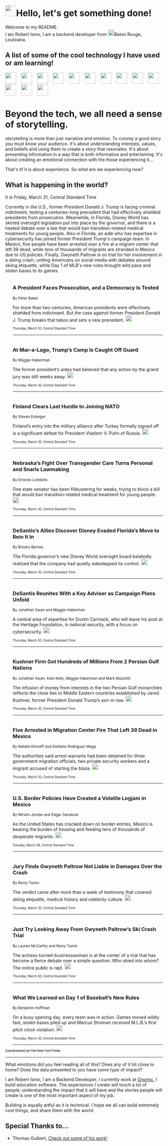 <h1><img src="https://emojis.slackmojis.com/emojis/images/1643514375/3493/hot-coffee.gif?1643514375" width="35"/>Hello, let's get something done!</h1>

<p>Welcome to my README.<br/>
I am Robert Ismo, I am a backend developer from <img src="https://emojis.slackmojis.com/emojis/images/1638395689/50435/moulin_rouge.png?1638395689" width="20"/>Baton Rouge, Louisiana.</p>
<h2>A list of some of the cool technology I have used or am learning!</h2>
<p>
<img src="https://emojis.slackmojis.com/emojis/images/1643516091/21142/meow_bongotap.gif?1643516091" width="35" alt="">
<img src="https://img.shields.io/badge/Favorite%20Frontend%20Framework-SvelteKit-f83903" alt="">
<img src="https://img.shields.io/badge/Second%20Favorite-Vue-40b581" alt="">
<img src="https://img.shields.io/badge/Most%20Used%20Runtime-Nodejs-78b061" alt="">
<img src="https://emojis.slackmojis.com/emojis/images/1643517416/34482/fire.gif?1643517416" width="35" alt="">
<img src="https://img.shields.io/badge/Javascript%20But%20Better-Typescript-0078ca" alt="">
<img src="https://img.shields.io/badge/Favorite%20Language-Elixir-3e244d" alt="">
<img src="https://img.shields.io/badge/Containerize%20Everything-Docker-6ac9ef" alt="">
<img src="https://emojis.slackmojis.com/emojis/images/1643514596/5999/meow_party.gif?1643514596" width="35" alt="">
<img src="https://img.shields.io/badge/API%20Love%20Language-Graphql-de32a5" alt="">
<img src="https://img.shields.io/badge/Our%20Favorite%20Version%20Controller-Git-e94f33" alt="">
<img src="https://img.shields.io/badge/Favorite%20Database-Redis-d42d1d" alt="">
<img src="https://emojis.slackmojis.com/emojis/images/1643514559/5584/deployparrot.gif?1643514559" width="35" alt="">
<img src="https://img.shields.io/badge/Container%20Interstate-RabbitMQ-f66200" alt="">
<img src="https://img.shields.io/badge/Gotta%20Learn-Kubernetes-316adf" alt="">
<img src="https://img.shields.io/badge/Really%20Mature%20Now-WASM-654fef" alt="">
<img src="https://emojis.slackmojis.com/emojis/images/1666642497/61942/dance_vibe.gif?1666642497" width="35" alt="">
<img src="https://img.shields.io/badge/For%20My%20M1-ARM64-657d96" alt="">
<img src="https://img.shields.io/badge/Loving%20This%20So%20Much-TailwindCSS-17bcb5" alt="">
<img src="https://img.shields.io/badge/Cool%20Build%20Tool-Vite-f9cb24" alt="">
<img src="https://emojis.slackmojis.com/emojis/images/1669231376/62819/working-on-it.gif?1669231376" width="35" alt="">
<img src="https://img.shields.io/badge/Fun%20and%20Easy%20Database-MongoDB-5f8c49" alt="">
<img src="https://img.shields.io/badge/JS%20Life%20Support-NPM-c73737" alt="">
<img src="https://img.shields.io/badge/I%20Liked%20It-DynamoDB-0073b9" alt="">
<img src="https://emojis.slackmojis.com/emojis/images/1643514045/46/question.gif?1643514045" width="35" alt="">
<img src="https://img.shields.io/badge/cool-React-60d6f9" alt="">
<img src="https://img.shields.io/badge/Future%20Big%20Project-Lambda-f37e00" alt="">
<img src="https://img.shields.io/badge/NPM%20But%20Better-PNPM-f1aa07" alt="">
<img src="https://emojis.slackmojis.com/emojis/images/1643514943/9662/fbwow.gif?1643514943" width="35" alt="">
<img src="https://img.shields.io/badge/First%20Language-C-662079" alt="">
<img src="https://img.shields.io/badge/Where%20I%20Deploy%20Frontend-Vercel-000000" alt="">
<img src="https://img.shields.io/badge/Who%20Does%20not%20Want%20an%20App-Swift-f9492a" alt="">
<img src="https://emojis.slackmojis.com/emojis/images/1643514058/151/javascript.png?1643514058" width="35" alt="">
<img src="https://img.shields.io/badge/cool-Python-fbd542" alt="">
<img src="https://img.shields.io/badge/Favorite%20Something-Stripe-656cdc" alt="">
<img src="https://img.shields.io/badge/Of%20Course-HTML5-ed6327" alt="">
<img src="https://emojis.slackmojis.com/emojis/images/1660415405/60731/bomb.gif?1660415405" width="35" alt="">
<img src="https://img.shields.io/badge/hate-CSS-2964ec" alt="">
<img src="https://img.shields.io/badge/Learning-CircleCI-141215" alt="">
<img src="https://img.shields.io/badge/Learning-Rust-fbbb3b" alt="">
<img src="https://emojis.slackmojis.com/emojis/images/1660415397/60712/writing-hand.gif?1660415397" width="35" alt="">
<img src="https://img.shields.io/badge/Dev%20Browser%20of%20Choice-Firefox-cc4e26" alt="">
<img src="https://img.shields.io/badge/Recoverying%20From%20Windows-UNIX-1781e3" alt="">
<img src="https://img.shields.io/badge/LOVE-LogSeq-90c1c2" alt="">
<img src="https://emojis.slackmojis.com/emojis/images/1643514066/223/kirby.gif?1643514066" width="35" alt="">
<img src="https://img.shields.io/badge/Daily%20Driver-MacOS-e6e6e8" alt="">
<img src="https://img.shields.io/badge/Git%20Server-Github-000000" alt="">
<img src="https://img.shields.io/badge/enjoyable-EC2-f17428" alt="">
<img src="https://emojis.slackmojis.com/emojis/images/1643514239/2069/excited.gif?1643514239" width="35" alt="">
</p>
<h1>Beyond the tech, we all need a sense of storytelling.</h1>
<p>storytelling is more than just narrative and emotion. To convey a good story you must know your audience. It's about understanding interests, values, and beliefs and using them to create a story that resonates. It's about presenting information in a way that is both informative and entertaining. It's about creating an emotional connection with the those experiencing it...</p>
<p>That's it! it is about experience. So what are we experiencing now?</p>
<h2>What is happening in the world?</h2>
<p>It is Friday, March 31, Central Standard Time</p>
<p>
Currently in the U.S., former President Donald J. Trump is facing criminal indictment, testing a centuries-long precedent that had effectively shielded presidents from prosecution. Meanwhile, in Florida, Disney World has skirted oversight legislation put into place by the governor, and there is a heated debate over a law that would ban transition-related medical treatments for young people. Also in Florida, an aide who has expertise in cybersecurity has joined former President Trump&#39;s campaign team. In Mexico, five people have been arrested over a fire at a migrant center that left 39 dead, while tens of thousands of migrants are stranded in Mexico due to US policies. Finally, Gwyneth Paltrow is on trial for her involvement in a skiing crash, uniting Americans on social media with debates around skiing etiquette, while Day 1 of MLB&#39;s new rules brought wild pace and stolen bases to its games.</p>
<ol>
<img src="https://img.shields.io/badge/-us-blue" alt="">
<h3>A President Faces Prosecution, and a Democracy Is Tested</h3>
<sub>By Peter Baker</sub>
<p>For more than two centuries, American presidents were effectively shielded from indictment. But the case against former President Donald J. Trump breaks that taboo and sets a new precedent.  <a href="https://nyti.ms/40PfiKN"><img src="https://developer.nytimes.com/files/poweredby_nytimes_30b.png?v=1583354208352" height="20"></a></p>
<sub><sub>Thursday, March 30, Central Standard Time</sub></sub>
<hr/>
<img src="https://img.shields.io/badge/-nyregion-blue" alt="">
<h3>At Mar-a-Lago, Trump’s Camp Is Caught Off Guard</h3>
<sub>By Maggie Haberman</sub>
<p>The former president’s aides had believed that any action by the grand jury was still weeks away.  <a href="https://nyti.ms/3K0ZT35"><img src="https://developer.nytimes.com/files/poweredby_nytimes_30b.png?v=1583354208352" height="20"></a></p>
<sub><sub>Thursday, March 30, Central Standard Time</sub></sub>
<hr/>
<img src="https://img.shields.io/badge/-world-blue" alt="">
<h3>Finland Clears Last Hurdle to Joining NATO</h3>
<sub>By Steven Erlanger</sub>
<p>Finland’s entry into the military alliance after Turkey formally signed off is a significant defeat for President Vladimir V. Putin of Russia.  <a href="https://nyti.ms/40vAW71"><img src="https://developer.nytimes.com/files/poweredby_nytimes_30b.png?v=1583354208352" height="20"></a></p>
<sub><sub>Thursday, March 30, Central Standard Time</sub></sub>
<hr/>
<img src="https://img.shields.io/badge/-us-blue" alt="">
<h3>Nebraska’s Fight Over Transgender Care Turns Personal and Snarls Lawmaking</h3>
<sub>By Ernesto Londoño</sub>
<p>One state senator has been filibustering for weeks, trying to block a bill that would ban transition-related medical treatment for young people.  <a href="https://nyti.ms/3nxY3iR"><img src="https://developer.nytimes.com/files/poweredby_nytimes_30b.png?v=1583354208352" height="20"></a></p>
<sub><sub>Thursday, March 30, Central Standard Time</sub></sub>
<hr/>
<img src="https://img.shields.io/badge/-business-blue" alt="">
<h3>DeSantis’s Allies Discover Disney Evaded Florida’s Move to Rein It In</h3>
<sub>By Brooks Barnes</sub>
<p>The Florida governor’s new Disney World oversight board belatedly realized that the company had quietly sidestepped its control.  <a href="https://nyti.ms/3zkghqA"><img src="https://developer.nytimes.com/files/poweredby_nytimes_30b.png?v=1583354208352" height="20"></a></p>
<sub><sub>Thursday, March 30, Central Standard Time</sub></sub>
<hr/>
<img src="https://img.shields.io/badge/-us-blue" alt="">
<h3>DeSantis Reunites With a Key Adviser as Campaign Plans Unfold</h3>
<sub>By Jonathan Swan and Maggie Haberman</sub>
<p>A central area of expertise for Dustin Carmack, who will leave his post at the Heritage Foundation, is national security, with a focus on cybersecurity.  <a href="https://nyti.ms/3G55OTS"><img src="https://developer.nytimes.com/files/poweredby_nytimes_30b.png?v=1583354208352" height="20"></a></p>
<sub><sub>Thursday, March 30, Central Standard Time</sub></sub>
<hr/>
<img src="https://img.shields.io/badge/-us-blue" alt="">
<h3>Kushner Firm Got Hundreds of Millions From 2 Persian Gulf Nations</h3>
<sub>By Jonathan Swan, Kate Kelly, Maggie Haberman and Mark Mazzetti</sub>
<p>The infusion of money from interests in the two Persian Gulf monarchies reflects the close ties to Middle Eastern countries established by Jared Kushner, former President Donald Trump’s son-in-law.  <a href="https://nyti.ms/42QvrBA"><img src="https://developer.nytimes.com/files/poweredby_nytimes_30b.png?v=1583354208352" height="20"></a></p>
<sub><sub>Thursday, March 30, Central Standard Time</sub></sub>
<hr/>
<img src="https://img.shields.io/badge/-world-blue" alt="">
<h3>Five Arrested in Migration Center Fire That Left 39 Dead in Mexico</h3>
<sub>By Natalie Kitroeff and Emiliano Rodríguez Mega</sub>
<p>The authorities said arrest warrants had been obtained for three government migration officials, two private security workers and a migrant accused of starting the blaze.  <a href="https://nyti.ms/3zpNYHa"><img src="https://developer.nytimes.com/files/poweredby_nytimes_30b.png?v=1583354208352" height="20"></a></p>
<sub><sub>Thursday, March 30, Central Standard Time</sub></sub>
<hr/>
<img src="https://img.shields.io/badge/-us-blue" alt="">
<h3>U.S. Border Policies Have Created a Volatile Logjam in Mexico</h3>
<sub>By Miriam Jordan and Edgar Sandoval</sub>
<p>As the United States has cracked down on border entries, Mexico is bearing the burden of housing and feeding tens of thousands of desperate migrants.  <a href="https://nyti.ms/3lTkXAH"><img src="https://developer.nytimes.com/files/poweredby_nytimes_30b.png?v=1583354208352" height="20"></a></p>
<sub><sub>Tuesday, March 28, Central Standard Time</sub></sub>
<hr/>
<img src="https://img.shields.io/badge/-us-blue" alt="">
<h3>Jury Finds Gwyneth Paltrow Not Liable in Damages Over the Crash</h3>
<sub>By Remy Tumin</sub>
<p>The verdict came after more than a week of testimony that covered skiing etiquette, medical history and celebrity culture.  <a href="https://nyti.ms/42UEIbD"><img src="https://developer.nytimes.com/files/poweredby_nytimes_30b.png?v=1583354208352" height="20"></a></p>
<sub><sub>Thursday, March 30, Central Standard Time</sub></sub>
<hr/>
<img src="https://img.shields.io/badge/-us-blue" alt="">
<h3>Just Try Looking Away From Gwyneth Paltrow’s Ski Crash Trial</h3>
<sub>By Lauren McCarthy and Remy Tumin</sub>
<p>The actress-turned-businesswoman is at the center of a trial that has become a fierce debate over a simple question: Who skied into whom? The online public is rapt.  <a href="https://nyti.ms/3JXDd3Y"><img src="https://developer.nytimes.com/files/poweredby_nytimes_30b.png?v=1583354208352" height="20"></a></p>
<sub><sub>Thursday, March 30, Central Standard Time</sub></sub>
<hr/>
<img src="https://img.shields.io/badge/-sports-blue" alt="">
<h3>What We Learned on Day 1 of Baseball’s New Rules</h3>
<sub>By Benjamin Hoffman</sub>
<p>On a busy opening day, every team was in action. Games moved wildly fast, stolen bases piled up and Marcus Stroman received M.L.B.’s first pitch clock violation.  <a href="https://nyti.ms/3ZBB2sM"><img src="https://developer.nytimes.com/files/poweredby_nytimes_30b.png?v=1583354208352" height="20"></a></p>
<sub><sub>Thursday, March 30, Central Standard Time</sub></sub>
<hr/>
</ol>
<a href="https://developer.nytimes.com"><sub><sub>Data provided by The New York Times</sub></sub></a>
<hr/>
<p>What emotions did you feel reading all of this? Does any of it hit close to home? Does the data presented to you have some type of impact?</p>
<p>I am Robert Ismo, I am a Backend Developer, I currently work at <a href="https://gnomic.education/">Gnomic</a>, I build education software. The experiences I create will touch a lot of people; understanding the impact that it will have and the stories people will create is one of the most important aspect of my job.</p>
<p>Building is equally artful as it is technical. I hope we all can build extremely cool things, and share them with the world.</p>
<h2>Special Thanks to...</h2>
<ul>
<li>Thomas Guibert, <a href="https://github.com/thmsgbrt/thmsgbrt">Check out some of his work!</a></li>
</ul>